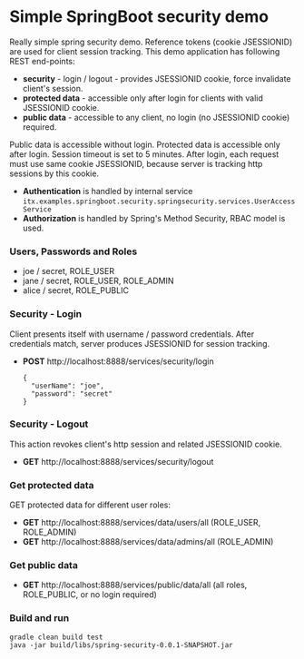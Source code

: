 # Simple SpringBoot security demo

Really simple spring security demo. Reference tokens (cookie JSESSIONID) are used for client session tracking. 
This demo application has following REST end-points:

* __security__ - login / logout - provides JSESSIONID cookie, force invalidate client's session.
* __protected data__ - accessible only after login for clients with valid JSESSIONID cookie.
* __public data__ - accessible to any client, no login (no JSESSIONID cookie) required.

Public data is accessible without login.
Protected data is accessible only after login. Session timeout is set to 5 minutes.
After login, each request must use same cookie JSESSIONID, because server is tracking http sessions by this cookie.

* __Authentication__ is handled by internal service ``itx.examples.springboot.security.springsecurity.services.UserAccessService``
* __Authorization__ is handled by Spring's Method Security, RBAC model is used.

### Users, Passwords and Roles
* joe / secret, ROLE_USER
* jane / secret, ROLE_USER, ROLE_ADMIN
* alice / secret, ROLE_PUBLIC

### Security - Login
Client presents itself with username / password credentials. After credentials match, server 
produces JSESSIONID for session tracking.
* __POST__ http://localhost:8888/services/security/login
  ```
  {
    "userName": "joe",
    "password": "secret"
  }
  ```
### Security - Logout
This action revokes client's http session and related JSESSIONID cookie.
* __GET__ http://localhost:8888/services/security/logout

### Get protected data
GET protected data for different user roles:
* __GET__ http://localhost:8888/services/data/users/all (ROLE_USER, ROLE_ADMIN)
* __GET__ http://localhost:8888/services/data/admins/all (ROLE_ADMIN)

### Get public data
* __GET__ http://localhost:8888/services/public/data/all (all roles, ROLE_PUBLIC, or no login required)

### Build and run
```
gradle clean build test
java -jar build/libs/spring-security-0.0.1-SNAPSHOT.jar 
```